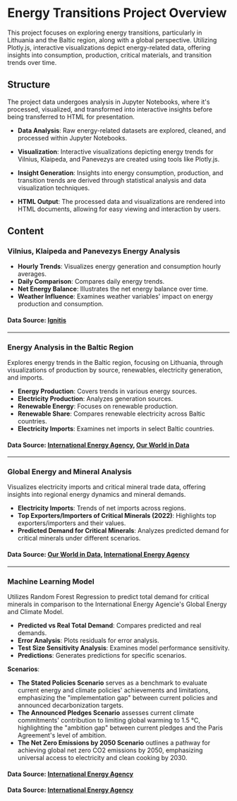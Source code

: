 # Energy Transitions Project Overview

This project focuses on exploring energy transitions, particularly in Lithuania and the Baltic region, along with a global perspective. Utilizing Plotly.js, interactive visualizations depict energy-related data, offering insights into consumption, production, critical materials, and transition trends over time.

## Structure
The project data undergoes analysis in Jupyter Notebooks, where it's processed, visualized, and transformed into interactive insights before being transferred to HTML for presentation. 

- **Data Analysis**: Raw energy-related datasets are explored, cleaned, and processed within Jupyter Notebooks.
  
- **Visualization**: Interactive visualizations depicting energy trends for Vilnius, Klaipeda, and Panevezys are created using tools like Plotly.js.
  
- **Insight Generation**: Insights into energy consumption, production, and transition trends are derived through statistical analysis and data visualization techniques.
  
- **HTML Output**: The processed data and visualizations are rendered into HTML documents, allowing for easy viewing and interaction by users.
  
## Content
### Vilnius, Klaipeda and Panevezys Energy Analysis
- **Hourly Trends**: Visualizes energy generation and consumption hourly averages.
- **Daily Comparison**: Compares daily energy trends.
- **Net Energy Balance**: Illustrates the net energy balance over time.
- **Weather Influence**: Examines weather variables' impact on energy production and consumption.

#### Data Source: [Ignitis](https://ignitisinnovation.com/what-we-do/open-data/)

---

### Energy Analysis in the Baltic Region
Explores energy trends in the Baltic region, focusing on Lithuania, through visualizations of production by source, renewables, electricity generation, and imports.

- **Energy Production**: Covers trends in various energy sources.
- **Electricity Production**: Analyzes generation sources.
- **Renewable Energy**: Focuses on renewable production.
- **Renewable Share**: Compares renewable electricity across Baltic countries.
- **Electricity Imports**: Examines net imports in select Baltic countries.

#### Data Source: [International Energy Agency](https://www.iea.org/data-and-statistics/data-product/world-energy-statistics-and-balances), [Our World in Data](https://ourworldindata.org/energy)

---

### Global Energy and Mineral Analysis
Visualizes electricity imports and critical mineral trade data, offering insights into regional energy dynamics and mineral demands.

- **Electricity Imports**: Trends of net imports across regions.
- **Top Exporters/Importers of Critical Minerals (2022)**: Highlights top exporters/importers and their values.
- **Predicted Demand for Critical Minerals**: Analyzes predicted demand for critical minerals under different scenarios.

#### Data Source: [Our World in Data](https://ourworldindata.org/energy), [International Energy Agency](https://www.iea.org/reports/critical-minerals-market-review-2023)

---

### Machine Learning Model
Utilizes Random Forest Regression to predict total demand for critical minerals in comparison to the International Energy Agencie's Global Energy and Climate Model.
- **Predicted vs Real Total Demand**: Compares predicted and real demands.
- **Error Analysis**: Plots residuals for error analysis.
- **Test Size Sensitivity Analysis**: Examines model performance sensitivity.
- **Predictions**: Generates predictions for specific scenarios.

**Scenarios**:
- **The Stated Policies Scenario** serves as a benchmark to evaluate current energy and climate policies' achievements and limitations, emphasizing the "implementation gap" between current policies and announced decarbonization targets.
- **The Announced Pledges Scenario** assesses current climate commitments' contribution to limiting global warming to 1.5 °C, highlighting the "ambition gap" between current pledges and the Paris Agreement's level of ambition.
- **The Net Zero Emissions by 2050 Scenario** outlines a pathway for achieving global net zero CO2 emissions by 2050, emphasizing universal access to electricity and clean cooking by 2030.

#### Data Source: [International Energy Agency](https://www.iea.org/data-and-statistics/data-tools/critical-minerals-data-explorer)



#### Data Source: [International Energy Agency](https://www.iea.org/data-and-statistics/data-tools/critical-minerals-data-explorer)

